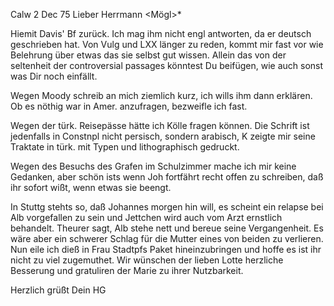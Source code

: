  Calw 2 Dec 75
Lieber Herrmann <Mögl>*

Hiemit Davis' Bf zurück. Ich mag ihm nicht engl antworten, da er deutsch geschrieben hat. Von Vulg und LXX länger zu reden, kommt mir fast vor wie Belehrung über etwas das sie selbst gut wissen. Allein das von der seltenheit der controversial passages könntest Du beifügen, wie auch sonst was Dir noch einfällt.

Wegen Moody schreib an mich ziemlich kurz, ich wills ihm dann erklären. Ob es nöthig war in Amer. anzufragen, bezweifle ich fast.

Wegen der türk. Reisepässe hätte ich Kölle fragen können. Die Schrift ist jedenfalls in Constnpl nicht persisch, sondern arabisch, K zeigte mir seine Traktate in türk. mit Typen und lithographisch gedruckt.

Wegen des Besuchs des Grafen im Schulzimmer mache ich mir keine Gedanken, aber schön ists wenn Joh fortfährt recht offen zu schreiben, daß ihr sofort wißt, wenn etwas sie beengt.

In Stuttg stehts so, daß Johannes morgen hin will, es scheint ein relapse bei Alb vorgefallen zu sein und Jettchen wird auch vom Arzt ernstlich behandelt. Theurer sagt, Alb stehe nett und bereue seine Vergangenheit. Es wäre aber ein schwerer Schlag für die Mutter eines von beiden zu verlieren. 
Nun eile ich dieß in Frau Stadtpfs Paket hineinzubringen und hoffe es ist ihr nicht zu viel zugemuthet. Wir wünschen der lieben Lotte herzliche Besserung und gratuliren der Marie zu ihrer Nutzbarkeit.

Herzlich grüßt Dein
 HG
